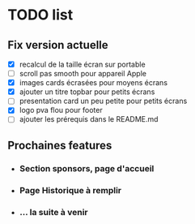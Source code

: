 # TODO list

## Fix version actuelle

* [x] recalcul de la taille écran sur portable
* [ ] scroll pas smooth pour appareil Apple
* [x] images cards écrasées pour moyens écrans
* [x] ajouter un titre topbar pour petits écrans
* [ ] presentation card un peu petite pour petits écrans
* [x] logo pva flou pour footer
* [ ] ajouter les prérequis dans le README.md

## Prochaines features

* ### Section sponsors, page d'accueil
* ### Page Historique à remplir
* ### ... la suite à venir

